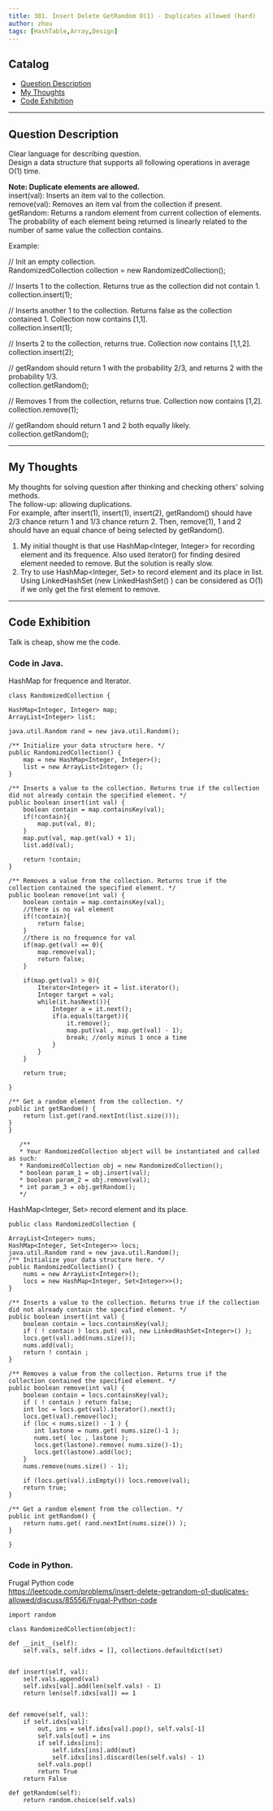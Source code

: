```yaml
---
title: 381. Insert Delete GetRandom O(1) - Duplicates allowed (hard)                  
author: zhou      
tags: [HashTable,Array,Design]          
---
```


       

## Catalog  
+ [Question Description](#partI)
+ [My Thoughts](#partII)
+ [Code Exhibition](#partIII)

----------------------------------

## Question Description
Clear language for describing question.    
Design a data structure that supports all following operations in average O(1) time.       

<b> Note: Duplicate elements are allowed. </b>        
insert(val): Inserts an item val to the collection.   
remove(val): Removes an item val from the collection if present.    
getRandom: Returns a random element from current collection of elements. The probability of each element being returned is linearly related to the number of same value the collection contains.       

Example:   

// Init an empty collection.    
RandomizedCollection collection = new RandomizedCollection();    

// Inserts 1 to the collection. Returns true as the collection did not contain 1.    
collection.insert(1);    

// Inserts another 1 to the collection. Returns false as the collection contained 1. Collection now contains [1,1].    
collection.insert(1);    

// Inserts 2 to the collection, returns true. Collection now contains [1,1,2].    
collection.insert(2);    

// getRandom should return 1 with the probability 2/3, and returns 2 with the probability 1/3.    
collection.getRandom();    

// Removes 1 from the collection, returns true. Collection now contains [1,2].    
collection.remove(1);    

// getRandom should return 1 and 2 both equally likely.    
collection.getRandom();    


----------------------------------

## My Thoughts
My thoughts for solving question after thinking and checking others' solving methods.        
The follow-up: allowing duplications.     
For example, after insert(1), insert(1), insert(2), getRandom() should have 2/3 chance return 1 and 1/3 chance return 2.
Then, remove(1), 1 and 2 should have an equal chance of being selected by getRandom().      
1. My initial thought is that use HashMap<Integer, Integer> for recording element and its frequence. Also used iterator() for finding desired element needed to remove. But the solution is really slow.         
2. Try to use HashMap<Integer, Set<Integer>> to record element and its place in list. Using LinkedHashSet (new LinkedHashSet<Integer>() ) can be considered as O(1) if we only get the first element to remove.       


----------------------------------

## Code Exhibition
Talk is cheap, show me the code.    
### Code in Java.     
HashMap for frequence and Iterator.     

    class RandomizedCollection {

    HashMap<Integer, Integer> map;
    ArrayList<Integer> list;
    
    java.util.Random rand = new java.util.Random();
    
    /** Initialize your data structure here. */
    public RandomizedCollection() {
        map = new HashMap<Integer, Integer>();
        list = new ArrayList<Integer> ();
    }
    
    /** Inserts a value to the collection. Returns true if the collection did not already contain the specified element. */
    public boolean insert(int val) {
        boolean contain = map.containsKey(val);
        if(!contain){
            map.put(val, 0);
        }
        map.put(val, map.get(val) + 1);
        list.add(val);
        
        return !contain;
    }
    
    /** Removes a value from the collection. Returns true if the collection contained the specified element. */
    public boolean remove(int val) {
        boolean contain = map.containsKey(val);
        //there is no val element
        if(!contain){
            return false;
        }
        //there is no frequence for val
        if(map.get(val) == 0){
            map.remove(val);
            return false;
        }
        
        if(map.get(val) > 0){
            Iterator<Integer> it = list.iterator();
            Integer target = val;
            while(it.hasNext()){
                Integer a = it.next();
                if(a.equals(target)){
                    it.remove();
                    map.put(val , map.get(val) - 1);
                    break; //only minus 1 once a time
                }
            }
        }
        
        return true;
        
    }
    
    /** Get a random element from the collection. */
    public int getRandom() {
        return list.get(rand.nextInt(list.size()));
    }
    }

       /**
       * Your RandomizedCollection object will be instantiated and called as such:
       * RandomizedCollection obj = new RandomizedCollection();
       * boolean param_1 = obj.insert(val);
       * boolean param_2 = obj.remove(val);
       * int param_3 = obj.getRandom();
       */


HashMap<Integer, Set<Integer>> record element and its place.     

    public class RandomizedCollection {
    
    ArrayList<Integer> nums;
	HashMap<Integer, Set<Integer>> locs;
	java.util.Random rand = new java.util.Random();
    /** Initialize your data structure here. */
    public RandomizedCollection() {
        nums = new ArrayList<Integer>();
	    locs = new HashMap<Integer, Set<Integer>>();
    }
    
    /** Inserts a value to the collection. Returns true if the collection did not already contain the specified element. */
    public boolean insert(int val) {
        boolean contain = locs.containsKey(val);
	    if ( ! contain ) locs.put( val, new LinkedHashSet<Integer>() ); 
	    locs.get(val).add(nums.size());        
	    nums.add(val);
	    return ! contain ;
    }
    
    /** Removes a value from the collection. Returns true if the collection contained the specified element. */
    public boolean remove(int val) {
        boolean contain = locs.containsKey(val);
	    if ( ! contain ) return false;
	    int loc = locs.get(val).iterator().next();
	    locs.get(val).remove(loc);
	    if (loc < nums.size() - 1 ) {
	       int lastone = nums.get( nums.size()-1 );
	       nums.set( loc , lastone );
	       locs.get(lastone).remove( nums.size()-1);
	       locs.get(lastone).add(loc);
	    }
	    nums.remove(nums.size() - 1);
	   
	    if (locs.get(val).isEmpty()) locs.remove(val);
	    return true;
    }
    
    /** Get a random element from the collection. */
    public int getRandom() {
        return nums.get( rand.nextInt(nums.size()) );
    }
    
    }


### Code in Python.   
Frugal Python code     
https://leetcode.com/problems/insert-delete-getrandom-o1-duplicates-allowed/discuss/85556/Frugal-Python-code     

    import random

    class RandomizedCollection(object):

    def __init__(self):
        self.vals, self.idxs = [], collections.defaultdict(set)
        

    def insert(self, val):
        self.vals.append(val)
        self.idxs[val].add(len(self.vals) - 1)
        return len(self.idxs[val]) == 1
        

    def remove(self, val):
        if self.idxs[val]:
            out, ins = self.idxs[val].pop(), self.vals[-1]
            self.vals[out] = ins
            if self.idxs[ins]:
                self.idxs[ins].add(out)
                self.idxs[ins].discard(len(self.vals) - 1)
            self.vals.pop()
            return True
        return False 

    def getRandom(self):
        return random.choice(self.vals)



